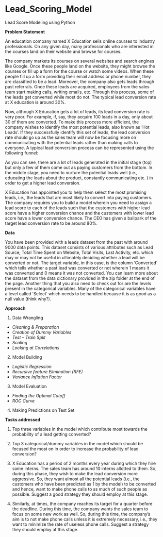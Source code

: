 # Lead_Scoring_Model
Lead Score Modeling using Python

**Problem Statement**

An education company named X Education sells online courses to industry professionals. On any given day, many professionals who are interested in the courses land on their website and browse for courses. 
 
The company markets its courses on several websites and search engines like Google. Once these people land on the website, they might browse the courses or fill up a form for the course or watch some videos. When these people fill up a form providing their email address or phone number, they are classified to be a lead. Moreover, the company also gets leads through past referrals. Once these leads are acquired, employees from the sales team start making calls, writing emails, etc. Through this process, some of the leads get converted while most do not. The typical lead conversion rate at X education is around 30%. 
 
Now, although X Education gets a lot of leads, its lead conversion rate is very poor. For example, if, say, they acquire 100 leads in a day, only about 30 of them are converted. To make this process more efficient, the company wishes to identify the most potential leads, also known as ‘Hot Leads’. If they successfully identify this set of leads, the lead conversion rate should go up as the sales team will now be focusing more on communicating with the potential leads rather than making calls to everyone. A typical lead conversion process can be represented using the following funnel:

As you can see, there are a lot of leads generated in the initial stage (top) but only a few of them come out as paying customers from the bottom. In the middle stage, you need to nurture the potential leads well (i.e., educating the leads about the product, constantly communicating etc. ) in order to get a higher lead conversion.
 
X Education has appointed you to help them select the most promising leads, i.e., the leads that are most likely to convert into paying customers. The company requires you to build a model wherein you need to assign a lead score to each of the leads such that the customers with higher lead score have a higher conversion chance and the customers with lower lead score have a lower conversion chance. The CEO has given a ballpark of the target lead conversion rate to be around 80%.




**Data**

You have been provided with a leads dataset from the past with around 9000 data points. This dataset consists of various attributes such as Lead Source, Total Time Spent on Website, Total Visits, Last Activity, etc. which may or may not be useful in ultimately deciding whether a lead will be converted or not. The target variable, in this case, is the column ‘Converted’ which tells whether a past lead was converted or not wherein 1 means it was converted and 0 means it was not converted. You can learn more about the dataset from the data dictionary provided in the zip folder at the end of the page. Another thing that you also need to check out for are the levels present in the categorical variables. Many of the categorical variables have a level called 'Select' which needs to be handled because it is as good as a null value (think why?).

**Approach**
1)	Data Wrangling
 - _Cleaning & Preparation_
 - _Creation of Dummy Variables_
 - _Test – Train Split_
 - _Scaling_
 - _Looking at Correlations_
2)	Model Building
 - _Logistic Regression_
 - _Recursive feature Elimination (RFE)_
 - _Variance Inflation Factor_
3)	Model Evaluation
 - _Finding the Optimal Cutoff_
 - _ROC Curve_
4)	Making Predictions on Test Set

**Tasks addressed**
1.	Top three variables in the model which contribute most towards the probability of a lead getting converted?

2.	Top 3 categorical/dummy variables in the model which should be focused the most on in order to increase the probability of lead conversion?

3.	X Education has a period of 2 months every year during which they hire some interns. The sales team has around 10 interns allotted to them. So, during this phase, they wish to make the lead conversion more aggressive. So, they want almost all the potential leads (i.e., the customers who have been predicted as 1 by the model) to be converted and hence, want to make phone calls to as much of such people as possible. Suggest a good strategy they should employ at this stage.

4.	Similarly, at times, the company reaches its target for a quarter before the deadline. During this time, the company wants the sales team to focus on some new work as well. So, during this time, the company’s aim is to not make phone calls unless it is extremely necessary, i.e., they want to minimize the rate of useless phone calls. Suggest a strategy they should employ at this stage.
